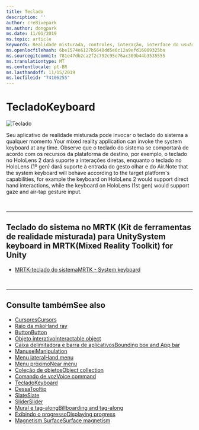 ```yaml
---
title: Teclado
description: ''
author: cre8ivepark
ms.author: dongpark
ms.date: 11/01/2019
ms.topic: article
keywords: Realidade misturada, controles, interação, interface do usuário, UX
ms.openlocfilehash: 6be1574e6127b5640dd5e6c12a9efd16009325ba
ms.sourcegitcommit: 781e47db2ca2f2c792c95e76ac309b44b3535555
ms.translationtype: MT
ms.contentlocale: pt-BR
ms.lasthandoff: 11/15/2019
ms.locfileid: "74106255"
---
```

# <a name="keyboard"></a><span data-ttu-id="bca55-103">Teclado</span><span class="sxs-lookup"><span data-stu-id="bca55-103">Keyboard</span></span>

![Teclado](images/UX/UX_Hero_Keyboard.jpg)

<span data-ttu-id="bca55-105">Seu aplicativo de realidade misturada pode invocar o teclado do sistema a qualquer momento.</span><span class="sxs-lookup"><span data-stu-id="bca55-105">Your mixed reality application can invoke the system keyboard at any time.</span></span> <span data-ttu-id="bca55-106">Observe que o teclado do sistema se comportará de acordo com os recursos da plataforma de destino, por exemplo, o teclado no HoloLens 2 dará suporte a interações diretas, enquanto o teclado no HoloLens (1º gen) dará suporte à entrada do gesto olhar e do Air.</span><span class="sxs-lookup"><span data-stu-id="bca55-106">Note that the system keyboard will behave according to the target platform's capabilities, for example the keyboard on HoloLens 2 would support direct hand interactions, while the keyboard on HoloLens (1st gen) would support gaze and air-tap gesture input.</span></span>


<br>

---

## <a name="system-keyboard-in-mrtkmixed-reality-toolkit-for-unity"></a><span data-ttu-id="bca55-107">Teclado do sistema no MRTK (Kit de ferramentas de realidade misturada) para Unity</span><span class="sxs-lookup"><span data-stu-id="bca55-107">System keyboard in MRTK(Mixed Reality Toolkit) for Unity</span></span>

* [<span data-ttu-id="bca55-108">MRTK-teclado do sistema</span><span class="sxs-lookup"><span data-stu-id="bca55-108">MRTK - System keyboard</span></span>](https://microsoft.github.io/MixedRealityToolkit-Unity/Documentation/README_SystemKeyboard.html)

<br>

---

## <a name="see-also"></a><span data-ttu-id="bca55-109">Consulte também</span><span class="sxs-lookup"><span data-stu-id="bca55-109">See also</span></span>

* [<span data-ttu-id="bca55-110">Cursores</span><span class="sxs-lookup"><span data-stu-id="bca55-110">Cursors</span></span>](cursors.md)
* [<span data-ttu-id="bca55-111">Raio da mão</span><span class="sxs-lookup"><span data-stu-id="bca55-111">Hand ray</span></span>](point-and-commit.md)
* [<span data-ttu-id="bca55-112">Button</span><span class="sxs-lookup"><span data-stu-id="bca55-112">Button</span></span>](button.md)
* [<span data-ttu-id="bca55-113">Objeto interativo</span><span class="sxs-lookup"><span data-stu-id="bca55-113">Interactable object</span></span>](interactable-object.md)
* [<span data-ttu-id="bca55-114">Caixa delimitadora e barra de aplicativos</span><span class="sxs-lookup"><span data-stu-id="bca55-114">Bounding box and App bar</span></span>](app-bar-and-bounding-box.md)
* [<span data-ttu-id="bca55-115">Manusei</span><span class="sxs-lookup"><span data-stu-id="bca55-115">Manipulation</span></span>](direct-manipulation.md)
* [<span data-ttu-id="bca55-116">Menu lateral</span><span class="sxs-lookup"><span data-stu-id="bca55-116">Hand menu</span></span>](hand-menu.md)
* [<span data-ttu-id="bca55-117">Menu próximo</span><span class="sxs-lookup"><span data-stu-id="bca55-117">Near menu</span></span>](near-menu.md)
* [<span data-ttu-id="bca55-118">Coleção de objetos</span><span class="sxs-lookup"><span data-stu-id="bca55-118">Object collection</span></span>](object-collection.md)
* [<span data-ttu-id="bca55-119">Comando de voz</span><span class="sxs-lookup"><span data-stu-id="bca55-119">Voice command</span></span>](voice-input.md)
* [<span data-ttu-id="bca55-120">Teclado</span><span class="sxs-lookup"><span data-stu-id="bca55-120">Keyboard</span></span>](keyboard.md)
* [<span data-ttu-id="bca55-121">Dessa</span><span class="sxs-lookup"><span data-stu-id="bca55-121">Tooltip</span></span>](tooltip.md)
* [<span data-ttu-id="bca55-122">Slate</span><span class="sxs-lookup"><span data-stu-id="bca55-122">Slate</span></span>](slate.md)
* [<span data-ttu-id="bca55-123">Slider</span><span class="sxs-lookup"><span data-stu-id="bca55-123">Slider</span></span>](slider.md)
* [<span data-ttu-id="bca55-124">Mural e tag-along</span><span class="sxs-lookup"><span data-stu-id="bca55-124">Billboarding and tag-along</span></span>](billboarding-and-tag-along.md)
* [<span data-ttu-id="bca55-125">Exibindo o progresso</span><span class="sxs-lookup"><span data-stu-id="bca55-125">Displaying progress</span></span>](progress.md)
* [<span data-ttu-id="bca55-126">Magnetism Surface</span><span class="sxs-lookup"><span data-stu-id="bca55-126">Surface magnetism</span></span>](surface-magnetism.md)